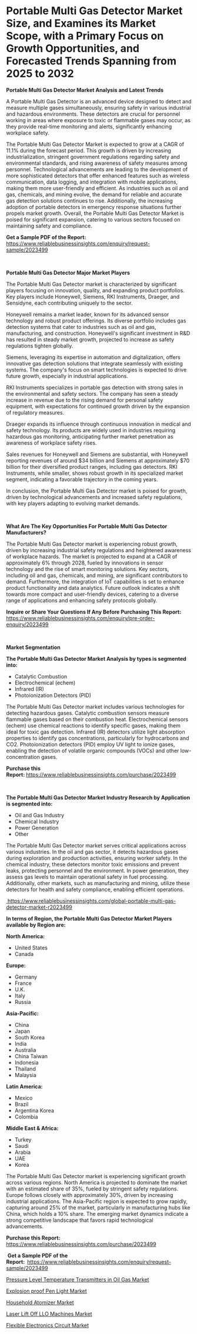 <p><h1>Portable Multi Gas Detector Market Size, and Examines its Market Scope, with a Primary Focus on Growth Opportunities, and Forecasted Trends Spanning from 2025 to 2032</h1></p><p><strong>Portable Multi Gas Detector Market Analysis and Latest Trends</strong></p>
<p><p>A Portable Multi Gas Detector is an advanced device designed to detect and measure multiple gases simultaneously, ensuring safety in various industrial and hazardous environments. These detectors are crucial for personnel working in areas where exposure to toxic or flammable gases may occur, as they provide real-time monitoring and alerts, significantly enhancing workplace safety.</p><p>The Portable Multi Gas Detector Market is expected to grow at a CAGR of 11.1% during the forecast period. This growth is driven by increasing industrialization, stringent government regulations regarding safety and environmental standards, and rising awareness of safety measures among personnel. Technological advancements are leading to the development of more sophisticated detectors that offer enhanced features such as wireless communication, data logging, and integration with mobile applications, making them more user-friendly and efficient. As industries such as oil and gas, chemicals, and mining evolve, the demand for reliable and accurate gas detection solutions continues to rise. Additionally, the increasing adoption of portable detectors in emergency response situations further propels market growth. Overall, the Portable Multi Gas Detector Market is poised for significant expansion, catering to various sectors focused on maintaining safety and compliance.</p></p>
<p><strong>Get a Sample PDF of the Report:&nbsp;</strong> <a href="https://www.reliablebusinessinsights.com/enquiry/request-sample/2023499?utm_campaign=118&utm_medium=2&utm_source=Github&utm_content=ia&utm_term=29032025&utm_id=portable-multi-gas-detector">https://www.reliablebusinessinsights.com/enquiry/request-sample/2023499</a></p>
<p>&nbsp;</p>
<p><strong>Portable Multi Gas Detector Major Market Players</strong></p>
<p><p>The Portable Multi Gas Detector market is characterized by significant players focusing on innovation, quality, and expanding product portfolios. Key players include Honeywell, Siemens, RKI Instruments, Draeger, and Sensidyne, each contributing uniquely to the sector.</p><p>Honeywell remains a market leader, known for its advanced sensor technology and robust product offerings. Its diverse portfolio includes gas detection systems that cater to industries such as oil and gas, manufacturing, and construction. Honeywell's significant investment in R&D has resulted in steady market growth, projected to increase as safety regulations tighten globally.</p><p>Siemens, leveraging its expertise in automation and digitalization, offers innovative gas detection solutions that integrate seamlessly with existing systems. The company's focus on smart technologies is expected to drive future growth, especially in industrial applications.</p><p>RKI Instruments specializes in portable gas detection with strong sales in the environmental and safety sectors. The company has seen a steady increase in revenue due to the rising demand for personal safety equipment, with expectations for continued growth driven by the expansion of regulatory measures.</p><p>Draeger expands its influence through continuous innovation in medical and safety technology. Its products are widely used in industries requiring hazardous gas monitoring, anticipating further market penetration as awareness of workplace safety rises.</p><p>Sales revenues for Honeywell and Siemens are substantial, with Honeywell reporting revenues of around $34 billion and Siemens at approximately $70 billion for their diversified product ranges, including gas detectors. RKI Instruments, while smaller, shows robust growth in its specialized market segment, indicating a favorable trajectory in the coming years. </p><p>In conclusion, the Portable Multi Gas Detector market is poised for growth, driven by technological advancements and increased safety regulations, with key players adapting to evolving market demands.</p></p>
<p>&nbsp;</p>
<p><strong>What Are The Key Opportunities For Portable Multi Gas Detector Manufacturers?</strong></p>
<p><p>The Portable Multi Gas Detector market is experiencing robust growth, driven by increasing industrial safety regulations and heightened awareness of workplace hazards. The market is projected to expand at a CAGR of approximately 6% through 2028, fueled by innovations in sensor technology and the rise of smart monitoring solutions. Key sectors, including oil and gas, chemicals, and mining, are significant contributors to demand. Furthermore, the integration of IoT capabilities is set to enhance product functionality and data analytics. Future outlook indicates a shift towards more compact and user-friendly devices, catering to a diverse range of applications and enhancing safety protocols globally.</p></p>
<p><strong>Inquire or Share Your Questions If Any Before Purchasing This Report:</strong> <a href="https://www.reliablebusinessinsights.com/enquiry/pre-order-enquiry/2023499?utm_campaign=118&utm_medium=2&utm_source=Github&utm_content=ia&utm_term=29032025&utm_id=portable-multi-gas-detector">https://www.reliablebusinessinsights.com/enquiry/pre-order-enquiry/2023499</a></p>
<p>&nbsp;</p>
<p><strong>Market Segmentation</strong></p>
<p><strong>The Portable Multi Gas Detector Market Analysis by types is segmented into:</strong></p>
<p><ul><li>Catalytic Combustion</li><li>Electrochemical (echem)</li><li>Infrared (IR)</li><li>Photoionization Detectors (PID)</li></ul></p>
<p><p>The Portable Multi Gas Detector market includes various technologies for detecting hazardous gases. Catalytic combustion sensors measure flammable gases based on their combustion heat. Electrochemical sensors (echem) use chemical reactions to identify specific gases, making them ideal for toxic gas detection. Infrared (IR) detectors utilize light absorption properties to identify gas concentrations, particularly for hydrocarbons and CO2. Photoionization detectors (PID) employ UV light to ionize gases, enabling the detection of volatile organic compounds (VOCs) and other low-concentration gases.</p></p>
<p><strong>Purchase this Report:&nbsp;</strong><a href="https://www.reliablebusinessinsights.com/purchase/2023499?utm_campaign=118&utm_medium=2&utm_source=Github&utm_content=ia&utm_term=29032025&utm_id=portable-multi-gas-detector">https://www.reliablebusinessinsights.com/purchase/2023499</a></p>
<p>&nbsp;</p>
<p><strong>The Portable Multi Gas Detector Market Industry Research by Application is segmented into:</strong></p>
<p><ul><li>Oil and Gas Industry</li><li>Chemical Industry</li><li>Power Generation</li><li>Other</li></ul></p>
<p><p>The Portable Multi Gas Detector market serves critical applications across various industries. In the oil and gas sector, it detects hazardous gases during exploration and production activities, ensuring worker safety. In the chemical industry, these detectors monitor toxic emissions and prevent leaks, protecting personnel and the environment. In power generation, they assess gas levels to maintain operational safety in fuel processing. Additionally, other markets, such as manufacturing and mining, utilize these detectors for health and safety compliance, enabling efficient operations.</p></p>
<p><a href="https://www.reliablebusinessinsights.com/global-portable-multi-gas-detector-market-r2023499?utm_campaign=118&utm_medium=2&utm_source=Github&utm_content=ia&utm_term=29032025&utm_id=portable-multi-gas-detector">&nbsp;https://www.reliablebusinessinsights.com/global-portable-multi-gas-detector-market-r2023499</a></p>
<p><strong>In terms of Region, the Portable Multi Gas Detector Market Players available by Region are:</strong></p>
<p>
    <p> <strong> North America: </strong>
        <ul>
            <li>United States</li>
            <li>Canada</li>
        </ul>
        </p> 
    <p> <strong> Europe: </strong>
        <ul>
            <li>Germany</li>
            <li>France</li>
            <li>U.K.</li>
            <li>Italy</li>
            <li>Russia</li>
        </ul>
        </p> 
    <p> <strong> Asia-Pacific: </strong>
        <ul>
            <li>China</li>
            <li>Japan</li>
            <li>South Korea</li>
            <li>India</li>
            <li>Australia</li>
            <li>China Taiwan</li>
            <li>Indonesia</li>
            <li>Thailand</li>
            <li>Malaysia</li>
        </ul>
        </p> 
    <p> <strong> Latin America: </strong>
        <ul>
            <li>Mexico</li>
            <li>Brazil</li>
            <li>Argentina Korea</li>
            <li>Colombia</li>
        </ul>
        </p> 
    <p> <strong> Middle East & Africa: </strong>
        <ul>
            <li>Turkey</li>
            <li>Saudi</li>
            <li>Arabia</li>
            <li>UAE</li>
            <li>Korea</li>
        </ul>
    </p>
    </p>
<p><p>The Portable Multi Gas Detector market is experiencing significant growth across various regions. North America is projected to dominate the market with an estimated share of 35%, fueled by stringent safety regulations. Europe follows closely with approximately 30%, driven by increasing industrial applications. The Asia-Pacific region is expected to grow rapidly, capturing around 25% of the market, particularly in manufacturing hubs like China, which holds a 10% share. The emerging market dynamics indicate a strong competitive landscape that favors rapid technological advancements.</p></p>
<p><strong>Purchase this Report: </strong><a href="https://www.reliablebusinessinsights.com/purchase/2023499?utm_campaign=118&utm_medium=2&utm_source=Github&utm_content=ia&utm_term=29032025&utm_id=portable-multi-gas-detector">https://www.reliablebusinessinsights.com/purchase/2023499</a></p>
<p>&nbsp;<strong>Get a Sample PDF of the Report:&nbsp;&nbsp;</strong><a href="https://www.reliablebusinessinsights.com/enquiry/request-sample/2023499?utm_campaign=118&utm_medium=2&utm_source=Github&utm_content=ia&utm_term=29032025&utm_id=portable-multi-gas-detector">https://www.reliablebusinessinsights.com/enquiry/request-sample/2023499</a></p>
<p><strong></strong></p>
<p><p><a href="https://github.com/khifzaba/Market-Research-Report-List-1/blob/main/pressure-level-temperature-transmitters-in-oil-gas-market.md?utm_campaign=118&utm_medium=2&utm_source=Github&utm_content=ia&utm_term=29032025&utm_id=portable-multi-gas-detector">Pressure Level Temperature Transmitters in Oil Gas Market</a></p><p><a href="https://github.com/welfmimon/Market-Research-Report-List-1/blob/main/explosion-proof-pen-light-market.md?utm_campaign=118&utm_medium=2&utm_source=Github&utm_content=ia&utm_term=29032025&utm_id=portable-multi-gas-detector">Explosion proof Pen Light Market</a></p><p><a href="https://github.com/ioniafidian4/Market-Research-Report-List-1/blob/main/household-atomizer-market.md?utm_campaign=118&utm_medium=2&utm_source=Github&utm_content=ia&utm_term=29032025&utm_id=portable-multi-gas-detector">Household Atomizer Market</a></p><p><a href="https://github.com/amramcocosxa/Market-Research-Report-List-1/blob/main/laser-lift-off-llo-machines-market.md?utm_campaign=118&utm_medium=2&utm_source=Github&utm_content=ia&utm_term=29032025&utm_id=portable-multi-gas-detector">Laser Lift Off LLO Machines Market</a></p><p><a href="https://github.com/nkomdaumis16/Market-Research-Report-List-1/blob/main/flexible-electronics-circuit-market.md?utm_campaign=118&utm_medium=2&utm_source=Github&utm_content=ia&utm_term=29032025&utm_id=portable-multi-gas-detector">Flexible Electronics Circuit Market</a></p></p>
